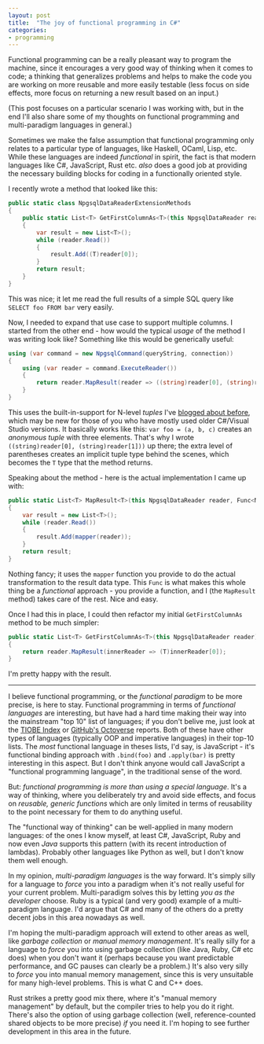 ```yaml
---
layout: post
title:  "The joy of functional programming in C#"
categories:
- programming
---
```


Functional programming can be a really pleasant way to program the machine, since it encourages a very good way of thinking when it comes to code; a thinking that generalizes problems and helps to make the code you are working on more reusable and more easily testable (less focus on side effects, more focus on returning a new result based on an input.)

(This post focuses on a particular scenario I was working with, but in the end I'll also share some of my thoughts on functional programming and multi-paradigm languages in general.)

Sometimes we make the false assumption that functional programming only relates to a particular type of languages, like Haskell, OCaml, Lisp, etc. While these languages are indeed _functional_ in spirit, the fact is that modern languages like C#, JavaScript, Rust etc. _also_ does a good job at providing the necessary building blocks for coding in a functionally oriented style.

I recently wrote a method that looked like this:

```csharp
public static class NpgsqlDataReaderExtensionMethods
{
    public static List<T> GetFirstColumnAs<T>(this NpgsqlDataReader reader)
    {
        var result = new List<T>();
        while (reader.Read())
        {
            result.Add((T)reader[0]);
        }
        return result;
    }
}
```

This was nice; it let me read the full results of a simple SQL query like `SELECT foo FROM bar` very easily.

Now, I needed to expand that use case to support multiple columns. I started from the other end - how would the typical _usage_ of the method I was writing look like? Something like this would be generically useful:

```csharp
using (var command = new NpgsqlCommand(queryString, connection))
{
    using (var reader = command.ExecuteReader())
    {
        return reader.MapResult(reader => ((string)reader[0], (string)reader[1]));
    }
}
```

This uses the built-in-support for N-level _tuples_ I've [blogged about before](http://perlun.eu.org/en/2017/03/17/new-features-in-c-sharp-6-0-and-7-0), which may be new for those of you who have mostly used older C#/Visual Studio versions. It basically works like this: `var foo = (a, b, c)` creates an _anonymous tuple_ with three elements. That's why I wrote `((string)reader[0], (string)reader[1]))` up there; the extra level of parentheses creates an implicit tuple type behind the scenes, which becomes the `T` type that the method returns.

Speaking about the method - here is the actual implementation I came up with:

```csharp
public static List<T> MapResult<T>(this NpgsqlDataReader reader, Func<NpgsqlDataReader, T> mapper)
{
    var result = new List<T>();
    while (reader.Read())
    {
        result.Add(mapper(reader));
    }
    return result;
}
```

Nothing fancy; it uses the `mapper` function you provide to do the actual transformation to the result data type. This `Func` is what makes this whole thing be a _functional_ approach - you provide a function, and I (the `MapResult` method) takes care of the rest. Nice and easy.

Once I had this in place, I could then refactor my initial `GetFirstColumnAs` method to be much simpler:

```csharp
public static List<T> GetFirstColumnAs<T>(this NpgsqlDataReader reader)
{
    return reader.MapResult(innerReader => (T)innerReader[0]);
}
```

I'm pretty happy with the result.

----

I believe functional programming, or the _functional paradigm_ to be more precise, is here to stay. Functional programming in terms of _functional languages_ are interesting, but have had a hard time making their way into the mainstream "top 10" list of languages; if you don't belive me, just look at the [TIOBE Index](https://www.tiobe.com/tiobe-index/) or [GitHub's Octoverse](https://octoverse.github.com/) reports. Both of these have other types of languages (typically OOP and imperative languages) in their top-10 lists. The _most_ functional language in theses lists, I'd say, is JavaScript - it's functional binding approach with `.bind(foo)` and `.apply(bar)` is pretty interesting in this aspect. But I don't think anyone would call JavaScript a "functional programming language", in the traditional sense of the word.

But: _functional programming is more than using a special language_. It's a way of thinking, where you deliberately try and avoid side effects, and focus on _reusable, generic functions_ which are only limited in terms of reusability to the point necessary for them to do anything useful.

The "functional way of thinking" can be well-applied in many modern languages: of the ones I know myself, at least C#, JavaScript, Ruby and now even _Java_ supports this pattern (with its recent introduction of lambdas). Probably other languages like Python as well, but I don't know them well enough.

In my opinion, _multi-paradigm languages_ is the way forward. It's simply silly for a language to _force_ you into a paradigm when it's not really useful for your current problem. Multi-paradigm solves this by letting _you as the developer_ choose. Ruby is a typical (and very good) example of a multi-paradigm language. I'd argue that C# and many of the others do a pretty decent jobs in this area nowadays as well.

I'm hoping the multi-paradigm approach will extend to other areas as well, like _garbage collection_ or _manual memory management_. It's really silly for a language to _force_ you into using garbage collection (like Java, Ruby, C# etc does) when you don't want it (perhaps because you want predictable performance, and GC pauses can clearly be a problem.) It's also very silly to _force_ you into manual memory management, since this is very unsuitable for many high-level problems. This is what C and C++ does.

Rust strikes a pretty good mix there, where it's "manual memory management" by default, but the compiler tries to help you do it right. There's also the option of using garbage collection (well, reference-counted shared objects to be more precise) _if_ you need it. I'm hoping to see further development in this area in the future.
